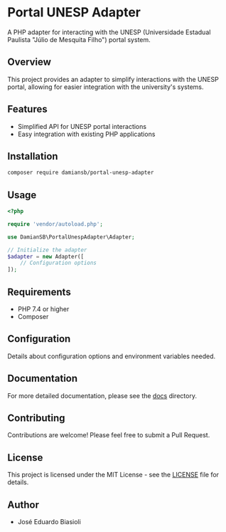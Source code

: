 # Portal UNESP Adapter

A PHP adapter for interacting with the UNESP (Universidade Estadual Paulista "Júlio de Mesquita Filho") portal system.

## Overview

This project provides an adapter to simplify interactions with the UNESP portal, allowing for easier integration with the university's systems.

## Features

- Simplified API for UNESP portal interactions
- Easy integration with existing PHP applications

## Installation

```bash
composer require damiansb/portal-unesp-adapter
```

## Usage

```php
<?php

require 'vendor/autoload.php';

use DamianSB\PortalUnespAdapter\Adapter;

// Initialize the adapter
$adapter = new Adapter([
    // Configuration options
]);
```

## Requirements

- PHP 7.4 or higher
- Composer

## Configuration

Details about configuration options and environment variables needed.

## Documentation

For more detailed documentation, please see the [docs](./docs) directory.

## Contributing

Contributions are welcome! Please feel free to submit a Pull Request.

## License

This project is licensed under the MIT License - see the [LICENSE](LICENSE) file for details.

## Author

- José Eduardo Biasioli